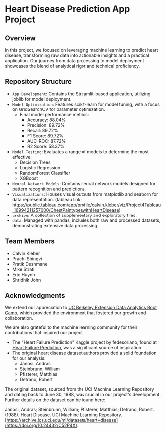 # Heart Disease Prediction App Project

## Overview

In this project, we focused on leveraging machine learning to predict heart disease, transforming raw data into actionable insights and a practical application. Our journey from data processing to model deployment showcases the blend of analytical rigor and technical proficiency.

## Repository Structure

- `App Development`: Contains the Streamlit-based application, utilizing joblib for model deployment.
- `Model Optimization`: Features scikit-learn for model tuning, with a focus on GridSearchCV for parameter optimization.
  - Final model performance metrics:
    - Accuracy: 88.04%
    - Precision: 89.72%
    - Recall: 89.72%
    - F1 Score: 89.72%
    - AUC-ROC: 87.72%
    - R2 Score: 58.37%
- `Model Testing`: Evaluates a range of models to determine the most effective:
  - Decision Trees
  - Logistic Regression
  - RandomForest Classifier
  - XGBoost
- `Neural Network Models`: Contains neural network models designed for pattern recognition and predictions.
- `Visualizations`: Houses visual outputs from matplotlib and seaborn for data representation. (tableau link: https://public.tableau.com/app/profile/calvin.kleber/viz/Project4Tableau_16994211257000/ChestPaintypeswithHeartDisease)
- `archive`: A collection of supplementary and exploratory files.
- `data`: Managed with pandas, includes both raw and processed datasets, demonstrating extensive data processing.

## Team Members

- Calvin Kleber
- Prachi Shingvi
- Pratik Deshmane
- Mike Strati
- Eric Huynh
- Shridhik John

## Acknowledgments

We extend our appreciation to [UC Berkeley Extension Data Analytics Boot Camp](https://bootcamp.berkeley.edu/data/), which provided the environment that fostered our growth and collaboration.

We are also grateful to the machine learning community for their contributions that inspired our project:

- The "Heart Failure Prediction" Kaggle project by fedesoriano, found at [Heart Failure Prediction](https://www.kaggle.com/datasets/fedesoriano/heart-failure-prediction), was a significant source of inspiration.
- The original heart disease dataset authors provided a solid foundation for our analysis:
  - Janosi, Andras
  - Steinbrunn, William
  - Pfisterer, Matthias
  - Detrano, Robert

The original dataset, sourced from the UCI Machine Learning Repository and dating back to June 30, 1988, was crucial in our project's development. Further details on the dataset can be found here:

Janosi, Andras; Steinbrunn, William; Pfisterer, Matthias; Detrano, Robert. (1988). Heart Disease. UCI Machine Learning Repository. [https://archive.ics.uci.edu/ml/datasets/heart+disease](https://doi.org/10.24432/C52P4X).
